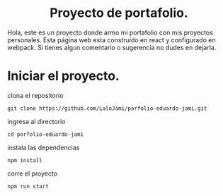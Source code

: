 <div align="center">
  <h1>Proyecto de portafolio.</h1>
</div>

Hola, este es un proyecto donde armo mi portafolio con mis proyectos personales.
Esta página web esta construido en react y configurado en webpack.
Si tienes algun comentario o sugerencia no dudes en dejarla.

# Iniciar el proyecto.

clona el repositorio
```
git clone https://github.com/LaloJami/porfolio-eduardo-jami.git
```
ingresa al directorio
```
cd porfolio-eduardo-jami
```
instala las dependencias
```
npm install
```
corre el proyecto
```
npm run start
```